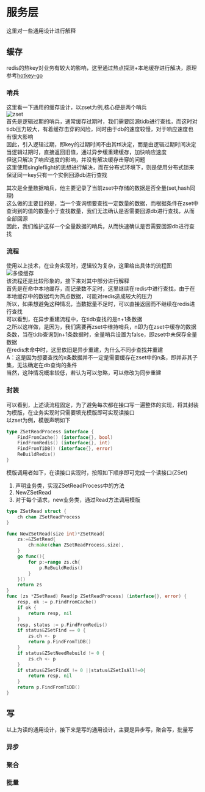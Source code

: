 # 服务层
这里对一些通用设计进行解释  
## 缓存
redis的热key对业务有较大的影响，这里通过热点探测+本地缓存进行解决，原理参考[hotkey-go](../pkg/hotkey-go/README.md)  
### 哨兵  
这里看一下通用的缓存设计，以zset为例,核心便是两个哨兵  
![zset](../img/zset.png)  
首先是逻辑过期的哨兵，通常缓存过期时，我们需要回源tidb进行查找，而这时对tidb压力较大，有着缓存击穿的风险，同时由于db的速度较慢，对于响应速度也有很大影响  
因此，引入逻辑过期，即key的过期时间不由其ttl决定，而是由逻辑过期时间决定  
当逻辑过期时，直接返回旧值，通过异步缓重建缓存，加快响应速度  
但这只解决了响应速度的影响，并没有解决缓存击穿的问题  
这里使用singleflight的思想进行解决，而在分布式环境下，则是使用分布式锁来保证同一key只有一个实例回源db进行查找  

其次是全量数据哨兵，他主要记录了当前zset中存储的数据是否全量(set,hash同理)  
这么做的主要目的是，当一个查询想要查找一定数量的数据，而根据条件在zset中查询到的值的数量小于查找数量，我们无法确认是否需要回源db进行查找，从而全部回源  
因此，我们维护这样一个全量数据的哨兵，从而快速确认是否需要回源db进行查找  
### 流程
使用以上技术，在业务实现时，逻辑较为复杂，这里给出具体的流程图  
![多级缓存](../img/多级缓存.png)  
该流程还是比较形象的，接下来对其中部分进行解释  
首先是在命中本地缓存，而记录数不足时，这里继续在redis中进行查找，由于在本地缓存中的数据均为热点数据，可能对redis造成较大的压力  
所以，如果想避免这种情况，当数据量不足时，可以直接返回而不继续在redis进行查找  
可以看到，在异步重建流程中，在tidb查找的是n+1条数据  
之所以这样做，是因为，我们需要再zset中维持哨兵，n即为在zset中缓存的数据条数，当在tidb查询到n+1条数据时，全量哨兵设置为false，即zset中未保存全量数据  
在redis未命中时，这里依旧是异步重建，为什么不同步查找并重建  
A：这是因为想要查找的x条数据并不一定是需要缓存在zset中的n条，即并非其子集，无法确定在db查询的条件  
当然，这种情况概率较低，若认为可以忽略，可以修改为同步重建  
### 封装  
可以看到，上述读流程固定，为了避免每次都在接口写一遍整体的实现，将其封装为模版，在业务实现时只需要填充模版即可实现读接口  
以zset为例，模版声明如下
```go
type ZSetReadProcess interface {
    FindFromCache() (interface{}, bool)
    FindFromRedis() (interface{}, int)
    FindFromTiDB() (interface{}, error)
    ReBuildRedis()
}
```
模版调用者如下，在读接口实现时，按照如下顺序即可完成一个读接口(ZSet)
1. 声明业务类，实现ZSetReadProcess中的方法  
2. NewZSetRead
3. 对于每个请求，new业务类，通过Read方法调用模版

```go
type ZSetRead struct {
    ch chan ZSetReadProcess
}

func NewZSetRead(size int)*ZSetRead{
    zs:=&ZSetRead{
        ch:make(chan ZSetReadProcess,size),
    }
    go func(){
        for p:=range zs.ch{
            p.ReBuildRedis()
        }
	}()
    return zs
}
func (zs *ZSetRead) Read(p ZSetReadProcess) (interface{}, error) {
	resp, ok := p.FindFromCache()
	if ok {
		return resp, nil
	}
	resp, status := p.FindFromRedis()
	if status&ZSetFind == 0 {
		zs.ch <- p
		return p.FindFromTiDB()
	}
	if status&ZSetNeedRebuild != 0 {
		zs.ch <- p
	}
	if status&ZSetFindX != 0 ||status&ZSetIsAll!=0{
		return resp, nil
	}
	return p.FindFromTiDB()
}

```
## 写
以上为读的通用设计，接下来是写的通用设计，主要是异步写，聚合写，批量写  
### 异步

### 聚合
### 批量



